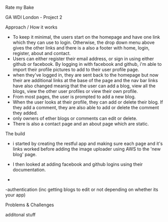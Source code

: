 Rate my Bake

GA WDI London - Project 2

Approach / How it works

- To keep it minimal, the users start on the homepage and have one link which they can use to login.  Otherwise, the drop down menu above gives the other links and there is a also a footer with home, login, register, about and contact.
- Users can either register their email address, or sign in using either github or facebook.  By logging in with facebook and github, i'm able to import their profile pictures to add to their user profile page.
- when they've logged in, they are sent back to the homepage but now their are additional links at the base of the page and the nav bar links have also changed meanig that the user can add a blog, view all the blogs, view the other user profiles or view their own profile.
- From most pages, the user is prompted to add a new blog.
- When the user looks at their profile, they can add or delete their blog.  If they add a comment, they are also able to add or delete the comment they added.  
- only owners of ether blogs or comments can edit or delete.
- There is also a contact page and an about page which are static.


The build

- i started by creating the restful app and making sure each page and it's links worked before adding the image uploader using AWS to the 'new blog' page.

- I then looked at adding facebook and github logins using their documentation.

-

 -authentication (inc getting blogs to edit or not depending on whether its your app)

Problems & Challenges

additonal stuff
